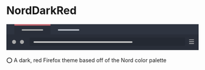# NordDarkRed
![NordDarkRed Theme](https://raw.githubusercontent.com/Basicprogrammer10/NordDarkRed/main/Image.png)

⭕ A dark, red Firefox theme based off of the Nord color palette
